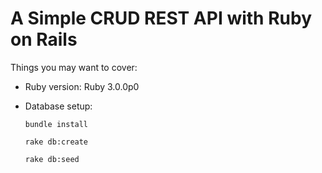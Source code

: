 # A Simple CRUD REST API with Ruby on Rails

Things you may want to cover:

* Ruby version:
Ruby 3.0.0p0

<!-- * System dependencies: -->

<!-- * Configuration: -->

* Database setup:

    `bundle install`

    `rake db:create`
    
    `rake db:seed`


<!-- * How to run the test suite -->

<!-- * Services (job queues, cache servers, search engines, etc.) -->

<!-- * Deployment instructions -->
